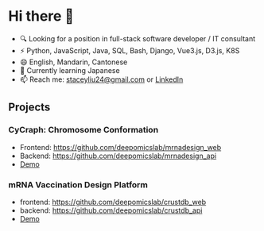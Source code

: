 # Hi there 👋

- 🔍 Looking for a position in full-stack software developer / IT consultant
- ⚡ Python, JavaScript, Java, SQL, Bash, Django, Vue3.js, D3.js, K8S 
- 😄 English, Mandarin, Cantonese
- 🌱 Currently learning Japanese
- 📫 Reach me: staceyliu24@gmail.com or [LinkedIn](https://www.linkedin.com/in/sitong-liu-238002209/)

## Projects

### **CyCraph: Chromosome Conformation**
- Frontend: https://github.com/deepomicslab/mrnadesign_web
- Backend: https://github.com/deepomicslab/mrnadesign_api
- [Demo](README_fig/cygraph.png)

### **mRNA Vaccination Design Platform**
- frontend: https://github.com/deepomicslab/crustdb_web
- backend: https://github.com/deepomicslab/crustdb_api
- [Demo](README_fig/mrnadesign.png)

